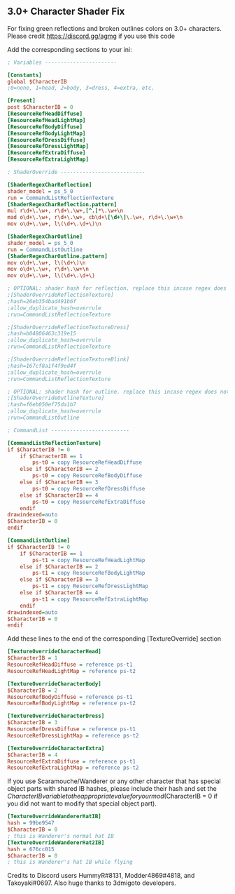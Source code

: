 ## 3.0+ Character Shader Fix

For fixing green reflections and broken outlines colors on 3.0+ characters. Please credit https://discord.gg/agmg if you use this code

Add the corresponding sections to your ini:


```ini
; Variables -----------------------

[Constants]
global $CharacterIB
;0=none, 1=head, 2=body, 3=dress, 4=extra, etc.

[Present]
post $CharacterIB = 0
[ResourceRefHeadDiffuse]
[ResourceRefHeadLightMap]
[ResourceRefBodyDiffuse]
[ResourceRefBodyLightMap]
[ResourceRefDressDiffuse]
[ResourceRefDressLightMap]
[ResourceRefExtraDiffuse]
[ResourceRefExtraLightMap]

; ShaderOverride ---------------------------

[ShaderRegexCharReflection]
shader_model = ps_5_0
run = CommandListReflectionTexture
[ShaderRegexCharReflection.pattern]
mul r\d+\.\w+, r\d+\.\w+,[^.]*\.\w+\n
mad o\d+\.\w+, r\d+\.\w+, cb\d+\[\d+\]\.\w+, r\d+\.\w+\n
mov o\d+\.\w+, l\(\d+\.\d+\)\n

[ShaderRegexCharOutline]
shader_model = ps_5_0
run = CommandListOutline
[ShaderRegexCharOutline.pattern]
mov o\d+\.\w+, l\(\d+\)\n
mov o\d+\.\w+, r\d+\.\w+\n
mov o\d+\.\w+, l\(\d+\.\d+\)

; OPTIONAL: shader hash for reflection. replace this incase regex does not work.
;[ShaderOverrideReflectionTexture]
;hash=26eb354bad491b6f
;allow_duplicate_hash=overrule
;run=CommandListReflectionTexture

;[ShaderOverrideReflectionTextureDress]
;hash=b04806463c319e15
;allow_duplicate_hash=overrule
;run=CommandListReflectionTexture

;[ShaderOverrideReflectionTextureBlink]
;hash=167cf8a1f4f9ed4f
;allow_duplicate_hash=overrule
;run=CommandListReflectionTexture

; OPTIONAL: shader hash for outline. replace this incase regex does not work.
;[ShaderOverrideOutlineTexture]
;hash=f6eb050ef75da1b7
;allow_duplicate_hash=overrule
;run=CommandListOutline

; CommandList -------------------------

[CommandListReflectionTexture]
if $CharacterIB != 0
    if $CharacterIB == 1
        ps-t0 = copy ResourceRefHeadDiffuse
    else if $CharacterIB == 2
        ps-t0 = copy ResourceRefBodyDiffuse
    else if $CharacterIB == 3
        ps-t0 = copy ResourceRefDressDiffuse
    else if $CharacterIB == 4
        ps-t0 = copy ResourceRefExtraDiffuse    
    endif
drawindexed=auto
$CharacterIB = 0
endif

[CommandListOutline]
if $CharacterIB != 0
    if $CharacterIB == 1
        ps-t1 = copy ResourceRefHeadLightMap
    else if $CharacterIB == 2
        ps-t1 = copy ResourceRefBodyLightMap
    else if $CharacterIB == 3
        ps-t1 = copy ResourceRefDressLightMap
    else if $CharacterIB == 4
        ps-t1 = copy ResourceRefExtraLightMap
    endif
drawindexed=auto
$CharacterIB = 0
endif
```

Add these lines to the end of the corresponding [TextureOverride] section
```ini
[TextureOverrideCharacterHead]
$CharacterIB = 1
ResourceRefHeadDiffuse = reference ps-t1
ResourceRefHeadLightMap = reference ps-t2

[TextureOverrideCharacterBody]
$CharacterIB = 2
ResourceRefBodyDiffuse = reference ps-t1
ResourceRefBodyLightMap = reference ps-t2

[TextureOverrideCharacterDress]
$CharacterIB = 3
ResourceRefDressDiffuse = reference ps-t1
ResourceRefDressLightMap = reference ps-t2

[TextureOverrideCharacterExtra]
$CharacterIB = 4
ResourceRefExtraDiffuse = reference ps-t1
ResourceRefExtraLightMap = reference ps-t2
```

If you use Scaramouche/Wanderer or any other character that has special object parts with shared IB hashes, please include their hash and set the $CharacterIB variable to the appropriate value for your mod ($CharacterIB = 0 if you did not want to modify that special object part).
```ini
[TextureOverrideWandererHatIB]
hash = 99be9547
$CharacterIB = 0
; this is Wanderer's normal hat IB
[TextureOverrideWandererHat2IB]
hash = 676cc015
$CharacterIB = 0
; this is Wanderer's hat IB while flying
```
Credits to Discord users HummyR#8131, Modder4869#4818, and Takoyaki#0697.
Also huge thanks to 3dmigoto developers.
